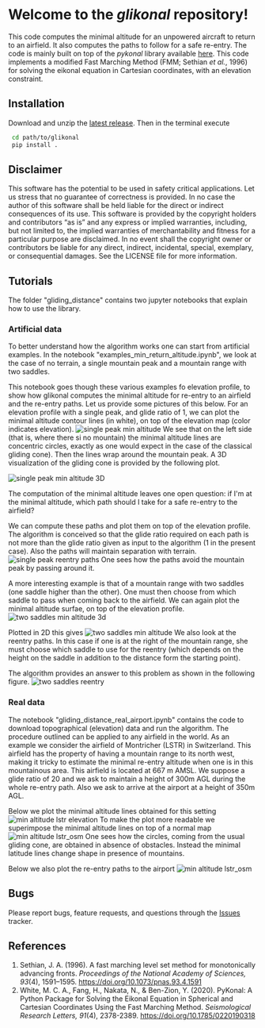 # Welcome to the *glikonal* repository!
This code computes the minimal altitude for an unpowered aircraft to return to an airfield.
It also computes the paths to follow for a safe re-entry.
The code is mainly built on top of the *pykonal* library available [here](https://github.com/malcolmw/pykonal).
This code implements a modified Fast Marching Method (FMM; Sethian *et al.*, 1996) for solving the eikonal equation in Cartesian coordinates, with an elevation constraint.


## Installation

Download and unzip the [latest release](https://github.com/giovannipiccioli/glikonal/releases "Releases").
Then in the terminal execute
```bash
 cd path/to/glikonal
 pip install .
```
## Disclaimer
This software has the potential to be used in safety critical applications. Let us stress that no guarantee of correctness is provided. In no case the author of this software shall be held liable for the direct or indirect consequences of its use. This software is provided by the copyright holders and contributors “as is” and any express or implied warranties, including, but not limited to, the implied warranties of merchantability and fitness for a particular purpose are disclaimed. In no event shall the copyright owner or contributors be liable for any direct, indirect, incidental, special, exemplary, or consequential damages. See the LICENSE file for more information.


## Tutorials
The folder "gliding_distance" contains two jupyter notebooks that explain how to use the library.
### Artificial data
To better understand how the algorithm works one can start from artificial examples. In the notebook "examples_min_return_altitude.ipynb", we look at the case of no terrain, a single mountain peak and a mountain range with two saddles.

This notebook goes though these various examples fo elevation profile, to show how glikonal computes the minimal altitude for re-entry to an airfield and the re-entry paths.
Let us provide some pictures of this below.
For an elevation profile with a single peak, and glide ratio of 1, we can plot the minimal altitude contour lines (in white), on top of the elevation map (color indicates elevation).
![single peak min altitude](./gliding_distance/pics/single_peak_min_altitude.png)
We see that on the left side (that is, where there si no mountain) the minimal altitude lines are concentric circles, exactly as one would expect in the case of the classical gliding cone). Then the lines wrap around the mountain peak. 
A 3D visualization of the gliding cone is provided by the following plot.

![single peak min altitude 3D](./gliding_distance/pics/min_altitude_single_peak_3d.png)

The computation of the minimal altitude leaves one open question: if I'm at the minimal altitude, which path should I take for a safe re-entry to the airfield?

We can compute these paths and plot them on top of the elevation profile. The algorithm is conceived so that the glide ratio required on each path is not more than the glide ratio given as input to the algorithm (1 in the present case). Also the paths will maintain separation with terrain.
![single peak reentry paths](./gliding_distance/pics/reentry_paths_single_peak.png)
One sees how the paths avoid the mountain peak by passing around it.

A more interesting example is that of a mountain range with two saddles (one saddle higher than the other). One must then choose from which saddle to pass when coming back to the airfield. 
We can again plot the minimal altitude surfae, on top of the elevation profile.
![two saddles min altitude 3d](./gliding_distance/pics/min_altitude_two_saddles_3d.png)

Plotted in 2D this gives
![two saddles min altitude](./gliding_distance/pics/two_saddles_min_altitude.png)
We also look at the reentry paths. In this case if one is at the right of the mountain range, she must choose which saddle to use for the reentry (which depends on the height on the saddle in addition to the distance form the starting point).

The algorithm provides an answer to this problem as shown in the following figure. 
![two saddles reentry](./gliding_distance/pics/reentry_two_saddles.png)


### Real data
The notebook "gliding_distance_real_airport.ipynb" contains the code to download topographical (elevation) data and run the algorithm. The procedure outlined can be applied to any airfield in the world. As an example we consider the airfield of Montricher (LSTR) in Switzerland.
This airfield has the property of having a mountain range to its north west, making it tricky to estimate the minimal re-entry altitude when one is in this mountainous area. 
This airfield is located at 667 m AMSL. We suppose a glide ratio of 20 and we ask to maintain a height of 300m AGL during the whole re-entry path. Also we ask to arrive at the airport at a height of 350m AGL. 

Below we plot the minimal altitude lines obtained for this setting
![min altitude lstr elevation](./gliding_distance/pics/minimal_glide_altitude_lstr_elevation.png)
To make the plot more readable we superimpose the minimal altitude lines on top of a normal map
![min altitude lstr_osm](./gliding_distance/pics/minimal_glide_altitude_lstr_osm.png)
One sees how the circles, coming from the usual gliding cone, are obtained in absence of obstacles. Instead the minimal latitude lines change shape in presence of mountains.

Below we also plot the re-entry paths to the airport
![min altitude lstr_osm](./gliding_distance/pics/re_entry_paths_lstr_osm.png)





## Bugs
Please report bugs, feature requests, and questions through the [Issues](https://github.com/giovannipiccioli/glikonal/issues "Glikonal Issues tracker") tracker.

## References
1. Sethian, J. A. (1996). A fast marching level set method for monotonically advancing fronts. *Proceedings of the National Academy of Sciences, 93*(4), 1591–1595. https://doi.org/10.1073/pnas.93.4.1591
2. White, M. C. A., Fang, H., Nakata, N., & Ben-Zion, Y. (2020). PyKonal: A Python Package for Solving the Eikonal Equation in Spherical and Cartesian Coordinates Using the Fast Marching Method. *Seismological Research Letters, 91*(4), 2378-2389. https://doi.org/10.1785/0220190318

